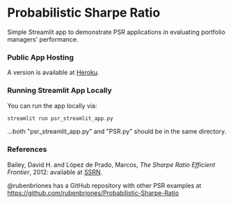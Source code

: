 # Probabilistic Sharpe Ratio

Simple Streamlit app to demonstrate PSR applications in evaluating portfolio managers' performance.

### Public App Hosting

A version is available at [Heroku](https://prob-sharpe-app.herokuapp.com/).

### Running Streamlit App Locally

You can run the app locally via:
```sh
streamlit run psr_streamlit_app.py
```
...both "psr_streamlit_app.py" and "PSR.py" should be in the same directory.

### References

Bailey, David H. and López de Prado, Marcos, *The Sharpe Ratio Efficient Frontier*, 2012: available at [SSRN](https://ssrn.com/abstract=1821643).

@rubenbriones has a GitHub repository with other PSR examples at https://github.com/rubenbriones/Probabilistic-Sharpe-Ratio
